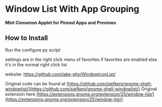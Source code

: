 Window List With App Grouping
=============

**Mint Cinnamon Applet for Pinned Apps and Previews**

How to Install
--------------
Run the configure.py script

settings are in the right click menu of favorites if favorites are enabled else it's in the normal right click list 

website: https://github.com/jake-phy/WindowIconList/

Original code can be found at [https://github.com/siefkenj/gnome-shell-windowlist/](https://github.com/siefkenj/gnome-shell-windowlist/)
Original extension here [https://extensions.gnome.org/extension/25/window-list/](https://extensions.gnome.org/extension/25/window-list/)
